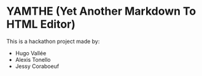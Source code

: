 # YAMTHE (Yet Another Markdown To HTML Editor)

This is a hackathon project made by:

* Hugo Vallée
* Alexis Tonello
* Jessy Coraboeuf